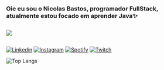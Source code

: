 ### Oie eu sou o Nicolas Bastos, programador FullStack, atualmente estou focado em aprender Java✨

##

<div style="display: inline_block">
<img src="https://skillicons.dev/icons?i=java,c,cpp,cs,linux,git,javascript,typescript,html,css,react,figma" />
</div>

 ##

[![Linkedin](https://img.shields.io/badge/LinkedIn-0077B5?style=for-the-badge&logo=linkedin&logoColor=white)](https://www.linkedin.com/in/nicolas-bastos-1775a7258/)
[![Instagram](https://img.shields.io/badge/Instagram-E4405F?style=for-the-badge&logo=instagram&logoColor=white)](https://www.instagram.com/_nicolasbastos/)
[![Spotify](https://img.shields.io/badge/Spotify-1ED760?&style=for-the-badge&logo=spotify&logoColor=white)](https://open.spotify.com/user/3yn05pnqr1nzvrgzzzdcjgnzt?si=bc1f1ec0ea68424e)
[![Twitch](https://img.shields.io/badge/Twitch-9146FF?style=for-the-badge&logo=twitch&logoColor=white)](https://www.twitch.tv/hiyonick)

![Top Langs](https://github-readme-stats.vercel.app/api/top-langs/?username=NicolasBastos027&layout=compact)
